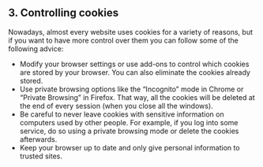 ## 3. Controlling cookies

Nowadays, almost every website uses cookies for a variety of reasons, but if you want to have more control over them you can follow some of the following advice:
* Modify your browser settings or use add-ons to control which cookies are stored by your browser. You can also eliminate the cookies already stored.
* Use private browsing options like the “Incognito” mode in Chrome or “Private Browsing” in Firefox. That way, all the cookies will be deleted at the end of every session (when you close all the windows).
* Be careful to never leave cookies with sensitive information on computers used by other people. For example, if you log into some service, do so using a private browsing mode or delete the cookies afterwards.
* Keep your browser up to date and only give personal information to trusted sites.

